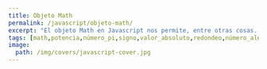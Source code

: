 ```yaml
---
title: Objeto Math
permalink: /javascript/objeto-math/
excerpt: "El objeto Math en Javascript nos permite, entre otras cosas. calcular potencias, conocer el número PI, cambiar el valor de un número, obtener un valor absoluto o un número aleatorio."
tags: [math,potencia,número_pi,signo,valor_absoluto,redondeo,número_aleatorio]
image:
  path: /img/covers/javascript-cover.jpg
---
```

